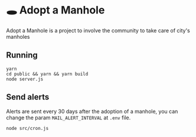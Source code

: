 # 🕳 Adopt a Manhole

Adopt a Manhole is a project to involve the community to take care of city's manholes

## Running

```
yarn
cd public && yarn && yarn build
node server.js
```

## Send alerts

Alerts are sent every 30 days after the adoption of a manhole, you can change the param `MAIL_ALERT_INTERVAL` at `.env` file.

`node src/cron.js`
